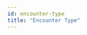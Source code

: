 ```yaml
---
id: encounter-type
title: "Encounter Type"
---
```




<!-- import { CSVDataTable } from '@site/src/components/CSVDataTable';

<CSVDataTable csvUrl="https://raw.githubusercontent.com/tuva-health/terminology/main/terminology/terminology__encounter_type.csv" /> -->